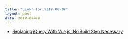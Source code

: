```yaml
---
title: "Links for 2018-06-08"
layout: post
date: 2018-06-08
---
```


* [Replacing jQuery With Vue.js: No Build Step Necessary](https://www.smashingmagazine.com/2018/02/jquery-vue-javascript/)
